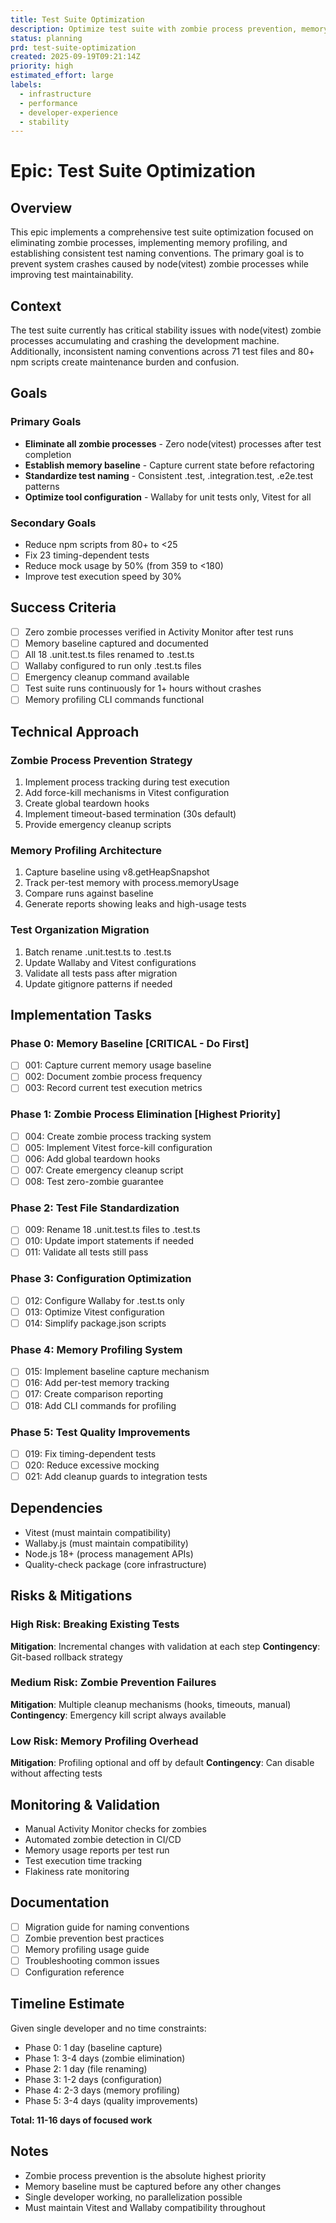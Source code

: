 ```yaml
---
title: Test Suite Optimization
description: Optimize test suite with zombie process prevention, memory profiling, and consistent naming conventions
status: planning
prd: test-suite-optimization
created: 2025-09-19T09:21:14Z
priority: high
estimated_effort: large
labels:
  - infrastructure
  - performance
  - developer-experience
  - stability
---
```


# Epic: Test Suite Optimization

## Overview

This epic implements a comprehensive test suite optimization focused on eliminating zombie processes, implementing memory profiling, and establishing consistent test naming conventions. The primary goal is to prevent system crashes caused by node(vitest) zombie processes while improving test maintainability.

## Context

The test suite currently has critical stability issues with node(vitest) zombie processes accumulating and crashing the development machine. Additionally, inconsistent naming conventions across 71 test files and 80+ npm scripts create maintenance burden and confusion.

## Goals

### Primary Goals
- **Eliminate all zombie processes** - Zero node(vitest) processes after test completion
- **Establish memory baseline** - Capture current state before refactoring
- **Standardize test naming** - Consistent .test, .integration.test, .e2e.test patterns
- **Optimize tool configuration** - Wallaby for unit tests only, Vitest for all

### Secondary Goals
- Reduce npm scripts from 80+ to <25
- Fix 23 timing-dependent tests
- Reduce mock usage by 50% (from 359 to <180)
- Improve test execution speed by 30%

## Success Criteria

- [ ] Zero zombie processes verified in Activity Monitor after test runs
- [ ] Memory baseline captured and documented
- [ ] All 18 .unit.test.ts files renamed to .test.ts
- [ ] Wallaby configured to run only .test.ts files
- [ ] Emergency cleanup command available
- [ ] Test suite runs continuously for 1+ hours without crashes
- [ ] Memory profiling CLI commands functional

## Technical Approach

### Zombie Process Prevention Strategy
1. Implement process tracking during test execution
2. Add force-kill mechanisms in Vitest configuration
3. Create global teardown hooks
4. Implement timeout-based termination (30s default)
5. Provide emergency cleanup scripts

### Memory Profiling Architecture
1. Capture baseline using v8.getHeapSnapshot
2. Track per-test memory with process.memoryUsage
3. Compare runs against baseline
4. Generate reports showing leaks and high-usage tests

### Test Organization Migration
1. Batch rename .unit.test.ts to .test.ts
2. Update Wallaby and Vitest configurations
3. Validate all tests pass after migration
4. Update gitignore patterns if needed

## Implementation Tasks

### Phase 0: Memory Baseline [CRITICAL - Do First]
- [ ] 001: Capture current memory usage baseline
- [ ] 002: Document zombie process frequency
- [ ] 003: Record current test execution metrics

### Phase 1: Zombie Process Elimination [Highest Priority]
- [ ] 004: Create zombie process tracking system
- [ ] 005: Implement Vitest force-kill configuration
- [ ] 006: Add global teardown hooks
- [ ] 007: Create emergency cleanup script
- [ ] 008: Test zero-zombie guarantee

### Phase 2: Test File Standardization
- [ ] 009: Rename 18 .unit.test.ts files to .test.ts
- [ ] 010: Update import statements if needed
- [ ] 011: Validate all tests still pass

### Phase 3: Configuration Optimization
- [ ] 012: Configure Wallaby for .test.ts only
- [ ] 013: Optimize Vitest configuration
- [ ] 014: Simplify package.json scripts

### Phase 4: Memory Profiling System
- [ ] 015: Implement baseline capture mechanism
- [ ] 016: Add per-test memory tracking
- [ ] 017: Create comparison reporting
- [ ] 018: Add CLI commands for profiling

### Phase 5: Test Quality Improvements
- [ ] 019: Fix timing-dependent tests
- [ ] 020: Reduce excessive mocking
- [ ] 021: Add cleanup guards to integration tests

## Dependencies

- Vitest (must maintain compatibility)
- Wallaby.js (must maintain compatibility)
- Node.js 18+ (process management APIs)
- Quality-check package (core infrastructure)

## Risks & Mitigations

### High Risk: Breaking Existing Tests
**Mitigation**: Incremental changes with validation at each step
**Contingency**: Git-based rollback strategy

### Medium Risk: Zombie Prevention Failures
**Mitigation**: Multiple cleanup mechanisms (hooks, timeouts, manual)
**Contingency**: Emergency kill script always available

### Low Risk: Memory Profiling Overhead
**Mitigation**: Profiling optional and off by default
**Contingency**: Can disable without affecting tests

## Monitoring & Validation

- Manual Activity Monitor checks for zombies
- Automated zombie detection in CI/CD
- Memory usage reports per test run
- Test execution time tracking
- Flakiness rate monitoring

## Documentation

- [ ] Migration guide for naming conventions
- [ ] Zombie prevention best practices
- [ ] Memory profiling usage guide
- [ ] Troubleshooting common issues
- [ ] Configuration reference

## Timeline Estimate

Given single developer and no time constraints:
- Phase 0: 1 day (baseline capture)
- Phase 1: 3-4 days (zombie elimination)
- Phase 2: 1 day (file renaming)
- Phase 3: 1-2 days (configuration)
- Phase 4: 2-3 days (memory profiling)
- Phase 5: 3-4 days (quality improvements)

**Total: 11-16 days of focused work**

## Notes

- Zombie process prevention is the absolute highest priority
- Memory baseline must be captured before any other changes
- Single developer working, no parallelization possible
- Must maintain Vitest and Wallaby compatibility throughout